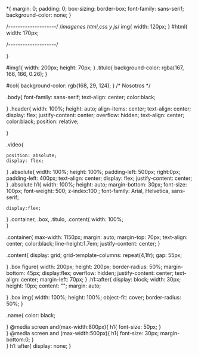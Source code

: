 *{
    margin: 0;
    padding: 0;
    box-sizing: border-box;
    font-family: sans-serif;
    background-color: none;
}

/*--------------------*/
/*imagenes html,css y js*/
img{
    width: 120px;
}
#html{
    width: 170px;
    
/*--------------------*/

}

#img1{
    width: 200px; 
    height: 70px;
}
.titulo{
    background-color: rgba(167, 166, 166, 0.26);
}

#col{
    background-color: rgb(168, 29, 124);
}
/* Nosotros */



.body{
    font-family: sans-serif;
    text-align: center;
    color:black;
 
}
.header{
    width: 100%;
    height: auto;
    align-items: center;
    text-align: center;
    display: flex;
    justify-content: center;
    overflow: hidden;
    text-align: center;
    color:black;
    position: relative;
   


}

.video{
    
    position: absolute;
    display: flex; 
}
.absolute{
    width: 100%;
    height: 100%;
    padding-left: 500px;
    right:0px;
    padding-left: 400px;
    text-align: center;
    display: flex;
    justify-content: center;
}
  .absolute h1{
     width: 100%;
     height: auto;
    margin-bottom: 30px;
    font-size: 100px;
    font-weight: 500;
    z-index:100 ;
    font-family: Arial, Helvetica, sans-serif;

    display:flex;
   
}
.container, .box, .titulo, .content{
    width: 100%;  
    }

.container{
    max-width: 1150px;
    margin: auto;
    margin-top: 70px;
    text-align: center;
    color:black;
    line-height:1.7em;
    justify-content: center;
}

.content{
    display: grid;
    grid-template-columns: repeat(4,1fr);
    gap: 55px;
    
}
.box figure{
    width: 200px;
    height: 200px;
    border-radius: 50%;
    margin-bottom: 45px;
    display:flex;
    overflow: hidden;
    justify-content: center;
    text-align: center;
    margin-left: 70px;
}
.h1::after{
    display: block;
    width: 30px;
    height: 10px;
    content: "";
    margin: auto;

}
.box img{
    width: 100%;
    height: 100%;
    object-fit: cover; 
    border-radius: 50%; 
}

.name{
    color: black;
    
}
@media screen and(max-width:800px){
 h1{
    font-size: 50px;
 }   
}
@media screen and (max-width:500px){
    h1{
       font-size: 30px;
       margin-bottom:0;
    }   
   }
   h1::after{
    display: none;
   }
